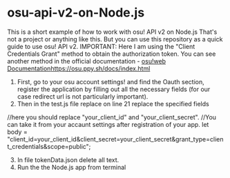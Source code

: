 # osu-api-v2-on-Node.js
This is a short example of how to work with osu! API v2 on Node.js
That's not a project or anything like this. But you can use this repository as a quick guide to use osu! API v2.
IMPORTANT: Here I am using the "Client Credentials Grant" method to obtain the authorization token.
You can see another method in the official documentation - [osu!web Documentation](https://osu.ppy.sh/docs/index.html)https://osu.ppy.sh/docs/index.html
1. First, go to your osu account settings! and find the Oauth section, register the application by filling out all the necessary fields (for our case redirect url is not particularly important).
2. Then in the test.js file replace on line 21 replace the specified fields

//here you should replace "your_client_id" and "your_client_secret".
//You can take it from your accaunt settings after registration of your app.
let body = "client_id=your_client_id&client_secret=your_client_secret&grant_type=client_credentials&scope=public";

3. In file tokenData.json delete all text.
4. Run the the Node.js app from terminal
